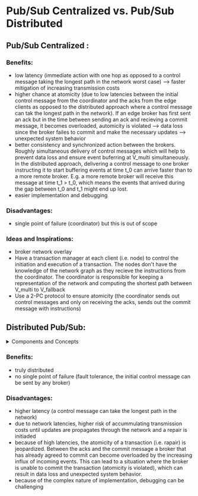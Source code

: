 # Pub/Sub Centralized vs. Pub/Sub Distributed

## Pub/Sub Centralized :

### Benefits:
<!-- - performance and scalability (can broadcast to multiple clients at once) -->
- low latency (immediate action with one hop as opposed to a control message taking the longest path in the network worst case) --> faster mitigation of increasing transmission costs
- higher chance at atomicity (due to low latencies between the initial control message from the coordinator and the acks from the edge clients as opposed to the distributed approach where a control message can tak the longest path in the network). If an edge broker has first sent an ack but in the time between sending an ack and recieving a commit message, it becomes overloaded, automicity is violated --> data loss since the broker failes to commit and make the necessary updates --> unexpected system behavior
- better consistency and synchronized action between the brokers. Roughly simultaneous delivery of control messages which will help to prevent data loss and ensure event buferring at V_multi simultaneously. In the distributed approach, delivering a control message to one broker instructing it to start buffering events at time t_0 can arrive faster than to a more remote broker. E.g. a more remote broker will receive this message at time t_1 > t_0, which means the events that arrived during the gap between t_0 and t_1 might end up lost.
- easier implementation and debugging

### Disadvantages:
- single point of failure (coordinator) but this is out of scope

### Ideas and Inspirations:

- broker network overlay
- Have a transaction manager at each client (i.e. node) to control the initiation and execution of a transaction. The nodes don't have the knowledge of the network graph as they recieve the instructions from the coordinator. The coordinator is responsible for keeping a representation of the network and computing the shortest path between V_multi to V_fallback
- Use a 2-PC protocol to ensure atomicity (the coordinator sends out control messages and only on receiving the acks, sends out the commit message with instructions)


## Distributed Pub/Sub:

<details>
  <summary>Components and Concepts</summary>

    Network overlay (brokers, message queues, topics, etc.)

    transaction control message: a special type of publication used to trigger operations at a receiving client

    coordinator

    every client has a transaction manager to control initiation and execution of a transaction. Before any operation is processed, the TXManager must complete the initialization phase. Similarly, in order to terminate a transaction, the TXManager waits for all operations being acknowledged.

    2-PC (two-phase commit) protocol

    intermediary brokers

    downstream brokers

    Due to the tree structure of the overlay, message propagation is acyclic

    when the initial broker receives acks from the edge brokers, it means that all the brokers have initialized the transaction.

    atomicity is guaranteed by adapting the 2-PC algorithm
</details>

### Benefits:

- truly distributed
- no single point of failure (fault tolerance, the initial control message can be sent by any broker)

### Disadvantages:

- higher latency (a control message can take the longest path in the network)
- due to network latencies, higher risk of accummulating transmission costs until updates are propagates through the network and a repair is initiaded
- because of high latencies, the atomicity of a transaction (i.e. rapair) is jeopardized. Between the acks and the commit message a broker that has already agreed to commit can become overloaded by the increasing influx of incoming events. This can lead to a situation where the broker is unable to commit the transaction (atomicity is violated), which can result in data loss and unexpected system behavior.
- because of the complex nature of implementation, debugging can be challenging
